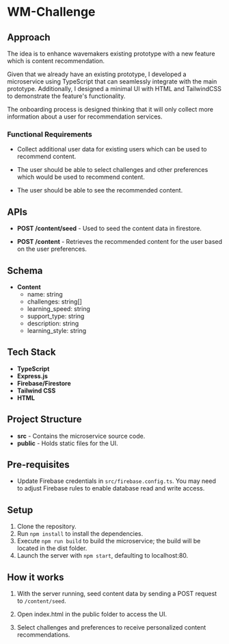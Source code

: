 # WM-Challenge

## Approach

The idea is to enhance wavemakers existing prototype with a new feature which is content recommendation.

Given that we already have an existing prototype, I developed a microservice using TypeScript that can seamlessly integrate with the main prototype. Additionally, I designed a minimal UI with HTML and TailwindCSS to demonstrate the feature's functionality.

The onboarding process is designed thinking that it will only collect more information about a user for recommendation services.

### Functional Requirements

- Collect additional user data for existing users which can be used to recommend content.

- The user should be able to select challenges and other preferences which would be used to recommend content.

- The user should be able to see the recommended content.

## APIs

- **POST /content/seed** - Used to seed the content data in firestore.

- **POST /content** - Retrieves the recommended content for the user based on the user preferences.

## Schema

- **Content**
  - name: string
  - challenges: string[]
  - learning_speed: string
  - support_type: string
  - description: string
  - learning_style: string

## Tech Stack

- **TypeScript** 
- **Express.js**
- **Firebase/Firestore**
- **Tailwind CSS**
- **HTML**

## Project Structure

- **src** - Contains the microservice source code.
- **public** - Holds static files for the UI.

## Pre-requisites

- Update Firebase credentials in `src/firebase.config.ts`. You may need to adjust Firebase rules to enable database read and write access.

## Setup

1. Clone the repository.
2. Run `npm install` to install the dependencies.
3. Execute `npm run build` to build the microservice; the build will be located in the dist folder.
4. Launch the server with `npm start`, defaulting to localhost:80.

## How it works

1. With the server running, seed content data by sending a POST request to `/content/seed`.

2. Open index.html in the public folder to access the UI.

3. Select challenges and preferences to receive personalized content recommendations.
